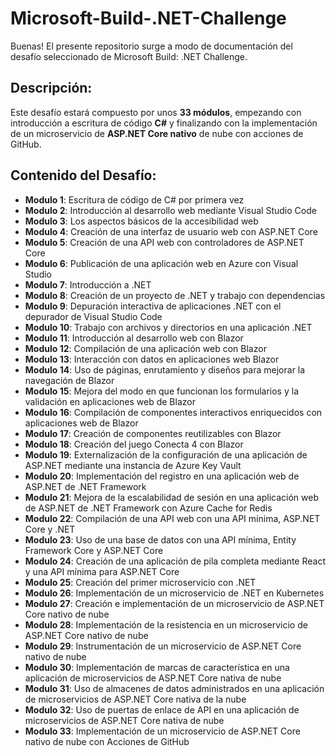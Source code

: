 # Microsoft-Build-.NET-Challenge

Buenas! El presente repositorio surge a modo de documentación del desafío seleccionado de Microsoft Build: .NET Challenge.

## Descripción:

Este desafío estará compuesto por unos **33 módulos**, empezando con introducción a escritura de código **C#** y finalizando con la implementación de un microservicio de **ASP.NET Core nativo** de nube con acciones de GitHub.

## Contenido del Desafío:

- **Modulo 1**: Escritura de código de C# por primera vez
- **Modulo 2**: Introducción al desarrollo web mediante Visual Studio Code
- **Modulo 3**: Los aspectos básicos de la accesibilidad web
- **Modulo 4**: Creación de una interfaz de usuario web con ASP.NET Core
- **Modulo 5**: Creación de una API web con controladores de ASP.NET Core
- **Modulo 6**: Publicación de una aplicación web en Azure con Visual Studio
- **Modulo 7**: Introducción a .NET
- **Modulo 8**: Creación de un proyecto de .NET y trabajo con dependencias
- **Modulo 9**: Depuración interactiva de aplicaciones .NET con el depurador de Visual Studio Code
- **Modulo 10**: Trabajo con archivos y directorios en una aplicación .NET
- **Modulo 11**: Introducción al desarrollo web con Blazor
- **Modulo 12**: Compilación de una aplicación web con Blazor
- **Modulo 13**: Interacción con datos en aplicaciones web Blazor
- **Modulo 14**: Uso de páginas, enrutamiento y diseños para mejorar la navegación de Blazor
- **Modulo 15**: Mejora del modo en que funcionan los formularios y la validación en aplicaciones web de Blazor
- **Modulo 16**: Compilación de componentes interactivos enriquecidos con aplicaciones web de Blazor
- **Modulo 17**: Creación de componentes reutilizables con Blazor
- **Modulo 18**: Creación del juego Conecta 4 con Blazor
- **Modulo 19**: Externalización de la configuración de una aplicación de ASP.NET mediante una instancia de Azure Key Vault
- **Modulo 20**: Implementación del registro en una aplicación web de ASP.NET de .NET Framework
- **Modulo 21**: Mejora de la escalabilidad de sesión en una aplicación web de ASP.NET de .NET Framework con Azure Cache for Redis
- **Modulo 22**: Compilación de una API web con una API mínima, ASP.NET Core y .NET
- **Modulo 23**: Uso de una base de datos con una API mínima, Entity Framework Core y ASP.NET Core
- **Modulo 24**: Creación de una aplicación de pila completa mediante React y una API mínima para ASP.NET Core
- **Modulo 25**: Creación del primer microservicio con .NET
- **Modulo 26**: Implementación de un microservicio de .NET en Kubernetes
- **Modulo 27**: Creación e implementación de un microservicio de ASP.NET Core nativo de nube
- **Modulo 28**: Implementación de la resistencia en un microservicio de ASP.NET Core nativo de nube
- **Modulo 29**: Instrumentación de un microservicio de ASP.NET Core nativo de nube
- **Modulo 30**: Implementación de marcas de característica en una aplicación de microservicios de ASP.NET Core nativa de nube
- **Modulo 31**: Uso de almacenes de datos administrados en una aplicación de microservicios de ASP.NET Core nativa de la nube
- **Modulo 32**: Uso de puertas de enlace de API en una aplicación de microservicios de ASP.NET Core nativa de nube
- **Modulo 33**: Implementación de un microservicio de ASP.NET Core nativo de nube con Acciones de GitHub
